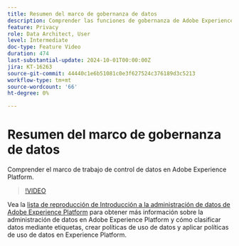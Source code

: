 ```yaml
---
title: Resumen del marco de gobernanza de datos
description: Comprender las funciones de gobernanza de Adobe Experience Platform.
feature: Privacy
role: Data Architect, User
level: Intermediate
doc-type: Feature Video
duration: 474
last-substantial-update: 2024-10-01T00:00:00Z
jira: KT-16263
source-git-commit: 44440c1e6b51081c0e3f627524c376189d3c5213
workflow-type: tm+mt
source-wordcount: '66'
ht-degree: 0%

---
```



# Resumen del marco de gobernanza de datos

Comprender el marco de trabajo de control de datos en Adobe Experience Platform.

>[!VIDEO](https://video.tv.adobe.com/v/29708/?learn=on)

Vea la [lista de reproducción de Introducción a la administración de datos de Adobe Experience Platform](https://experienceleague.adobe.com/en/playlists/experience-platform-get-started-with-data-governance) para obtener más información sobre la administración de datos en Adobe Experience Platform y cómo clasificar datos mediante etiquetas, crear políticas de uso de datos y aplicar políticas de uso de datos en Experience Platform.
